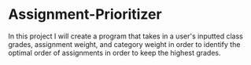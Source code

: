 # Assignment-Prioritizer
In this project I will create a program that takes in a user's inputted class grades, assignment weight, and category weight in order to identify the optimal order of assignments in order to keep the highest grades.